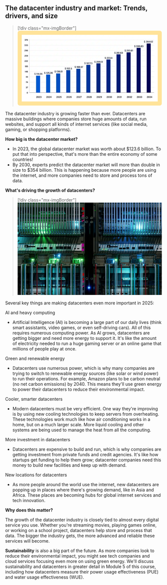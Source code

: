 ## The datacenter industry and market: Trends, drivers, and size

>[!div class="mx-imgBorder"]
>[![Screenshot of the diagram shows the Data Center Market Size To Hit Around USD 364.62 Bn by 2034.](../media/data-center-market-size.png)](../media/data-center-market-size.png#lightbox)

The datacenter industry is growing faster than ever. Datacenters are massive buildings where companies store huge amounts of data, run websites, and support all kinds of internet services (like social media, gaming, or shopping platforms).

**How big is the datacenter market?**

- In 2023, the global datacenter market was worth about $123.6 billion. To put that into perspective, that's more than the entire economy of some countries!
- By 2030, experts predict the datacenter market will more than double in size to $354 billion. This is happening because more people are using the internet, and more companies need to store and process tons of data.

**What's driving the growth of datacenters?**

>[!div class="mx-imgBorder"]
>[![Screenshot of the datacenters.](../media/driving-the-growth-of-datacenters.jpg)](../media/driving-the-growth-of-datacenters.jpg#lightbox)

Several key things are making datacenters even more important in 2025:

AI and heavy computing

- Artificial Intelligence (AI) is becoming a large part of our daily lives (think smart assistants, video games, or even self-driving cars). All of this requires numerous computing power. As AI grows, datacenters are getting bigger and need more energy to support it. It's like the amount of electricity needed to run a huge gaming server or an online game that millions of people play at once.

Green and renewable energy

- Datacenters use numerous power, which is why many companies are trying to switch to renewable energy sources (like solar or wind power) to run their operations. For example, Amazon plans to be carbon neutral (no net carbon emissions) by 2040. This means they'll use green energy to power their datacenters to reduce their environmental impact.

Cooler, smarter datacenters

- Modern datacenters must be very efficient. One way they're improving is by using new cooling technologies to keep servers from overheating. These technologies work much like how air conditioning works in a home, but on a much larger scale. More liquid cooling and other systems are being used to manage the heat from all the computing.

More investment in datacenters

- Datacenters are expensive to build and run, which is why companies are getting investment from private funds and credit agencies. It's like how startups get funding to help them grow; datacenter companies need this money to build new facilities and keep up with demand.

New locations for datacenters

- As more people around the world use the internet, new datacenters are popping up in places where there's growing demand, like in Asia and Africa. These places are becoming hubs for global internet services and tech innovation.

**Why does this matter?**

The growth of the datacenter industry is closely tied to almost every digital service you use. Whether you're streaming movies, playing games online, or working on a school project, datacenters help store and process that data. The bigger the industry gets, the more advanced and reliable these services will become.

**Sustainability** is also a big part of the future. As more companies look to reduce their environmental impact, you might see tech companies and cloud services focusing even more on using green energy. We'll discuss sustainability and datacenters in greater detail in Module 5 of this course, including how datacenters measure their power usage effectiveness (PUE) and water usage effectiveness (WUE).
